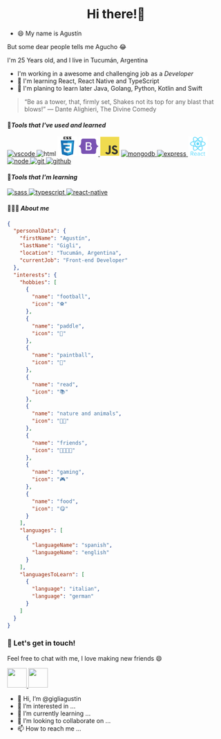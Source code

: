 <center> <h1>Hi there!👋</h1></center>

- 😄 My name is Agustín

But some dear people tells me Agucho 😂

I'm 25 Years old, and I live in Tucumán, Argentina

- I'm working in a awesome and challenging job as a _Developer_
- 🌱 I'm learning React, React Native and TypeScript
- 📖 I'm planing to learn later Java, Golang, Python, Kotlin and Swift

> “Be as a tower, that, firmly set,
> Shakes not its top for any blast that blows!”
> ― Dante Alighieri, The Divine Comedy

#### 🚀*Tools that I've used and learned*

<p align="left">
<a href="https://code.visualstudio.com/"> 
<img src="https://cdn.jsdelivr.net/gh/devicons/devicon/icons/vscode/vscode-original.svg" alt="vscode" width="45" height="45"/>
</a>
<img src="https://cdn.jsdelivr.net/gh/devicons/devicon/icons/html5/html5-original.svg" alt="html" width="45" height="45"/>
<img src="https://raw.githubusercontent.com/devicons/devicon/master/icons/css3/css3-original-wordmark.svg" alt="css3" width="45" height="45" />
<a href="https://getbootstrap.com/"> 
<img src="https://raw.githubusercontent.com/devicons/devicon/master/icons/bootstrap/bootstrap-plain.svg" alt="bootstrap" width="45" height="45" />
</a>
<img src="https://raw.githubusercontent.com/devicons/devicon/master/icons/javascript/javascript-original.svg" alt="javascript" width="45" height="45" />
<a href="https://www.mongodb.com/"> 
<img src="https://cdn.jsdelivr.net/gh/devicons/devicon/icons/mongodb/mongodb-original.svg" alt="mongodb" width="45" height="45" />
</a>
<a href="https://expressjs.com/">
<img src="https://cdn.jsdelivr.net/gh/devicons/devicon/icons/express/express-original.svg" alt="express" width="45" height="45" />
</a>
<a href="https://reactjs.org/">
<img src="https://raw.githubusercontent.com/devicons/devicon/master/icons/react/react-original-wordmark.svg" alt="react" width="45" height="45" />
</a>
<a href="https://nodejs.org/en/">
<img src="https://cdn.jsdelivr.net/gh/devicons/devicon/icons/nodejs/nodejs-original.svg" alt="node" width="45" height="45" />
</a>
<a href="https://github.com/">
<img src="https://cdn.jsdelivr.net/gh/devicons/devicon/icons/git/git-original.svg" alt="git" width="45" height="45" />
</a>
<a href="https://github.com/">
<img src="https://cdn.jsdelivr.net/gh/devicons/devicon/icons/github/github-original.svg" alt="github" width="45" height="45" />
</a>
</p>

#### 🌱*Tools that I'm learning*

<p align="left">
<a href="https://sass-lang.com/">
<img src="https://cdn.jsdelivr.net/gh/devicons/devicon/icons/sass/sass-original.svg" alt="sass" width="45" height="45" />
</a>
<a href="https://www.typescriptlang.org/">
<img src="https://cdn.jsdelivr.net/gh/devicons/devicon/icons/typescript/typescript-original.svg" alt="typescript" width="45" height="45" />
</a>
<a href="https://reactnative.dev/">
<img src="https://cdn.jsdelivr.net/gh/devicons/devicon/icons/react/react-original.svg" alt="react-native" width="45" height="45" />
</a>
</p>

#### 👨🏻‍💻 _About me_

```json
{
  "personalData": {
    "firstName": "Agustín",
    "lastName": "Gigli",
    "location": "Tucumán, Argentina",
    "currentJob": "Front-end Developer"
  },
  "interests": {
    "hobbies": [
      {
        "name": "football",
        "icon": "⚽"
      },
      {
        "name": "paddle",
        "icon": "🎾"
      },
      {
        "name": "paintball",
        "icon": "🔫"
      },
      {
        "name": "read",
        "icon": "📚"
      },
      {
        "name": "nature and animals",
        "icon": "🗻🐾"
      },
      {
        "name": "friends",
        "icon": "🤜🏻🤛🏻"
      },
      {
        "name": "gaming",
        "icon": "🎮"
      },
      {
        "name": "food",
        "icon": "😋"
      }
    ],
    "languages": [
      {
        "languageName": "spanish",
        "languageName": "english"
      }
    ],
    "languagesToLearn": [
      {
        "language": "italian",
        "language": "german"
      }
    ]
  }
}
```

### 📩 Let's get in touch!

Feel free to chat with me, I love making new friends 😄

<p>
<a href="https://www.linkedin.com/in/gigliagustin/">
<img height="45" width="45" src="https://cdn.simpleicons.org/linkedin/0A66C2" />
</a>
<a href="https://www.linkedin.com/in/gigliagustin/">
<img height="45" width="45" src="https://cdn.simpleicons.org/instagram/" />
</a>
</p>

- 👋 Hi, I’m @gigliagustin
- 👀 I’m interested in ...
- 🌱 I’m currently learning ...
- 💞️ I’m looking to collaborate on ...
- 📫 How to reach me ...

<!---
gigliagustin/gigliagustin is a ✨ special ✨ repository because its `README.md` (this file) appears on your GitHub profile.
You can click the Preview link to take a look at your changes.
--->
